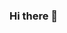 ### Hi there 👋

<!--
**Garik9402/Garik9402** is a ✨ _special_ ✨ repository because its `README.md` (this file) appears on your GitHub prof
-->

 
  
